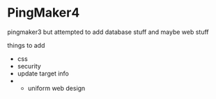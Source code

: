 # PingMaker4
pingmaker3 but attempted to add database stuff and maybe web stuff

things to add
- css
- security
- update target info
- - uniform web design
